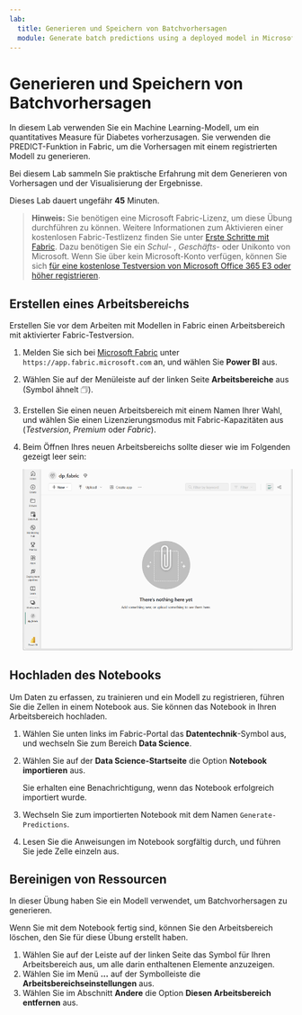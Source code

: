```yaml
---
lab:
  title: Generieren und Speichern von Batchvorhersagen
  module: Generate batch predictions using a deployed model in Microsoft Fabric
---
```


# Generieren und Speichern von Batchvorhersagen

In diesem Lab verwenden Sie ein Machine Learning-Modell, um ein quantitatives Measure für Diabetes vorherzusagen. Sie verwenden die PREDICT-Funktion in Fabric, um die Vorhersagen mit einem registrierten Modell zu generieren.

Bei diesem Lab sammeln Sie praktische Erfahrung mit dem Generieren von Vorhersagen und der Visualisierung der Ergebnisse.

Dieses Lab dauert ungefähr **45** Minuten.

> **Hinweis:** Sie benötigen eine Microsoft Fabric-Lizenz, um diese Übung durchführen zu können. Weitere Informationen zum Aktivieren einer kostenlosen Fabric-Testlizenz finden Sie unter [Erste Schritte mit Fabric](https://learn.microsoft.com/fabric/get-started/fabric-trial). Dazu benötigen Sie ein *Schul-* , *Geschäfts-* oder Unikonto von Microsoft. Wenn Sie über kein Microsoft-Konto verfügen, können Sie sich [für eine kostenlose Testversion von Microsoft Office 365 E3 oder höher registrieren](https://www.microsoft.com/microsoft-365/business/compare-more-office-365-for-business-plans).

## Erstellen eines Arbeitsbereichs

Erstellen Sie vor dem Arbeiten mit Modellen in Fabric einen Arbeitsbereich mit aktivierter Fabric-Testversion.

1. Melden Sie sich bei [Microsoft Fabric](https://app.fabric.microsoft.com) unter `https://app.fabric.microsoft.com` an, und wählen Sie **Power BI** aus.
2. Wählen Sie auf der Menüleiste auf der linken Seite **Arbeitsbereiche** aus (Symbol ähnelt &#128455;).
3. Erstellen Sie einen neuen Arbeitsbereich mit einem Namen Ihrer Wahl, und wählen Sie einen Lizenzierungsmodus mit Fabric-Kapazitäten aus (*Testversion*, *Premium* oder *Fabric*).
4. Beim Öffnen Ihres neuen Arbeitsbereichs sollte dieser wie im Folgenden gezeigt leer sein:

    ![Screenshot: Leerer Arbeitsbereich in Power BI](./Images/new-workspace.png)

## Hochladen des Notebooks

Um Daten zu erfassen, zu trainieren und ein Modell zu registrieren, führen Sie die Zellen in einem Notebook aus. Sie können das Notebook in Ihren Arbeitsbereich hochladen.

1. Wählen Sie unten links im Fabric-Portal das **Datentechnik**-Symbol aus, und wechseln Sie zum Bereich **Data Science**.
1. Wählen Sie auf der **Data Science-Startseite** die Option **Notebook importieren** aus.

    Sie erhalten eine Benachrichtigung, wenn das Notebook erfolgreich importiert wurde.

1. Wechseln Sie zum importierten Notebook mit dem Namen `Generate-Predictions`.

1. Lesen Sie die Anweisungen im Notebook sorgfältig durch, und führen Sie jede Zelle einzeln aus.

## Bereinigen von Ressourcen

In dieser Übung haben Sie ein Modell verwendet, um Batchvorhersagen zu generieren.

Wenn Sie mit dem Notebook fertig sind, können Sie den Arbeitsbereich löschen, den Sie für diese Übung erstellt haben.

1. Wählen Sie auf der Leiste auf der linken Seite das Symbol für Ihren Arbeitsbereich aus, um alle darin enthaltenen Elemente anzuzeigen.
2. Wählen Sie im Menü **...** auf der Symbolleiste die **Arbeitsbereichseinstellungen** aus.
3. Wählen Sie im Abschnitt **Andere** die Option **Diesen Arbeitsbereich entfernen** aus.
